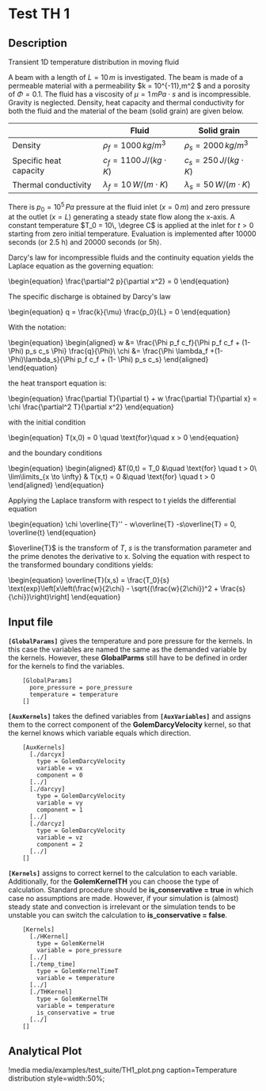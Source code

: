# Test TH 1
## Description
Transient 1D temperature distribution in moving fluid

A beam with a length of $L = 10\,m$ is investigated.
The beam is made of a permeable material with a permeability $k = 10^{-11}\,m^2 $ and a porosity of $\Phi = 0.1$. The fluid has a viscosity of $\mu = 1\,mPa\cdot s$ and is incompressible.
Gravity is neglected. Density, heat capacity and thermal conductivity for both the fluid and the material of the beam (solid grain) are given below.


|                        | Fluid                          | Solid grain                    |
|------------------------|--------------------------------|--------------------------------|
| Density                | $\rho_f = 1000\,kg/m^3$           | $\rho_s = 2000\,kg/m^3$           |
| Specific heat capacity | $c_f = 1100\,J/(kg\cdot K)$    | $c_s = 250\,J/(kg\cdot K)$     |
| Thermal conductivity   | $\lambda_f = 10\,W/(m\cdot K)$ | $\lambda_s = 50\,W/(m\cdot K)$ |

There is $p_0 = 10^5\,Pa$ pressure at the fluid inlet ($x = 0\,m$) and zero pressure at the outlet ($x = L$) generating a steady state flow along the x-axis. A constant temperature $T_0 = 10\, \degree C$ is applied at the inlet for $t > 0$ starting from zero initial temperature. Evaluation is implemented after 10000 seconds (or 2.5 h) and 20000 seconds (or 5h).

Darcy's law for incompressible fluids and the continuity equation yields the Laplace equation as the governing equation:

\begin{equation}
\frac{\partial^2 p}{\partial x^2} = 0
\end{equation}

The specific discharge is obtained by Darcy's law

\begin{equation}
q = \frac{k}{\mu} \frac{p_0}{L} = 0
\end{equation}

With the notation:

\begin{equation}
\begin{aligned}
w &= \frac{\Phi p_f c_f}{\Phi p_f c_f + (1-\Phi) p_s c_s \Phi} \frac{q}{\Phi}\\
\chi &= \frac{\Phi \lambda_f +(1-\Phi)\lambda_s}{\Phi p_f c_f + (1- \Phi) p_s c_s}
\end{aligned}
\end{equation}

the heat transport equation is:

\begin{equation}
\frac{\partial T}{\partial t} + w \frac{\partial T}{\partial x} = \chi \frac{\partial^2 T}{\partial x^2}
\end{equation}

with the initial condition

\begin{equation}
T(x,0) = 0 \quad \text{for}\quad x > 0
\end{equation}

and the boundary conditions

\begin{equation}
\begin{aligned}
&T(0,t) = T_0 &\quad \text{for} \quad t > 0\\
\lim\limits_{x \to \infty} & T(x,t) = 0 &\quad \text{for} \quad t > 0
\end{aligned}
\end{equation}

Applying the Laplace transform with respect to t yields the differential equation

\begin{equation}
\chi \overline{T}'' - w\overline{T} -s\overline{T} = 0, \overline{t}
\end{equation}

$\overline{T}$ is the transform of $T$, $s$ is the transformation parameter and the prime denotes the derivative to x. Solving the equation with respect to the transformed boundary conditions yields:

\begin{equation}
\overline{T}(x,s) = \frac{T_0}{s} \text{exp}\left[x\left(\frac{w}{2\chi} - \sqrt{(\frac{w}{2\chi})^2 + \frac{s}{\chi}}\right)\right]
\end{equation}

## Input file

**`[GlobalParams]`** gives the temperature and pore pressure for the kernels. In this case the variables are named the same as the demanded variable by the kernels. However, these **GlobalParms** still have to be defined in order for the kernels to find the variables.

```
    [GlobalParams]
      pore_pressure = pore_pressure
      temperature = temperature
    []
```

**`[AuxKernels]`** takes the defined variables from **`[AuxVariables]`** and assigns them to the correct component of the **GolemDarcyVelocity** kernel, so that the kernel knows which variable equals which direction.

```
    [AuxKernels]
      [./darcyx]
        type = GolemDarcyVelocity
        variable = vx
        component = 0
      [../]
      [./darcyy]
        type = GolemDarcyVelocity
        variable = vy
        component = 1
      [../]
      [./darcyz]
        type = GolemDarcyVelocity
        variable = vz
        component = 2
      [../]
    []
```

**`[Kernels]`** assigns to correct kernel to the calculation to each variable. Additionally, for the **GolemKernelTH** you can choose the type of calculation. Standard procedure should be **is_conservative = true** in which case no assumptions are made. However, if your simulation is (almost) steady state and convection is irrelevant or the simulation tends to be unstable you can switch the calculation to **is_conservative = false**.

```
    [Kernels]
      [./HKernel]
        type = GolemKernelH
        variable = pore_pressure
      [../]
      [./temp_time]
        type = GolemKernelTimeT
        variable = temperature
      [../]
      [./THKernel]
        type = GolemKernelTH
        variable = temperature
        is_conservative = true
      [../]
    []
```

## Analytical Plot

!media media/examples/test_suite/TH1_plot.png
       caption=Temperature distribution
       style=width:50%;

